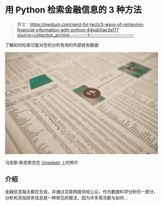 # 用 Python 检索金融信息的 3 种方法

> 原文：<https://medium.com/nerd-for-tech/3-ways-of-retrieving-financial-information-with-python-44eab0ae3ef7?source=collection_archive---------1----------------------->

了解如何检索可能对您的分析有用的外部财务数据

![](img/105dccd34a5ce44e1c4e1430693456cd.png)

马库斯·斯皮斯克在 [Unsplash](https://unsplash.com?utm_source=medium&utm_medium=referral) 上的照片

## 介绍

金融信息每天都在生成，并通过互联网提供给公众。作为数据科学分析的一部分，分析和添加财务信息是一种常见的做法，因为许多情况都与如何…